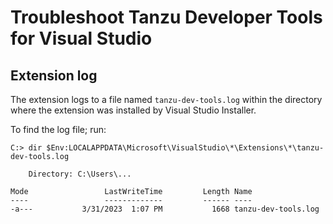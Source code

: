 # Troubleshoot Tanzu Developer Tools for Visual Studio

## <a id="extension-log"/>Extension log

The extension logs to a file named `tanzu-dev-tools.log` within the directory where the extension was installed by Visual Studio Installer.

To find the log file; run:
```console
C:> dir $Env:LOCALAPPDATA\Microsoft\VisualStudio\*\Extensions\*\tanzu-dev-tools.log

    Directory: C:\Users\...

Mode                 LastWriteTime         Length Name
----                 -------------         ------ ----
-a---           3/31/2023  1:07 PM           1668 tanzu-dev-tools.log
```
